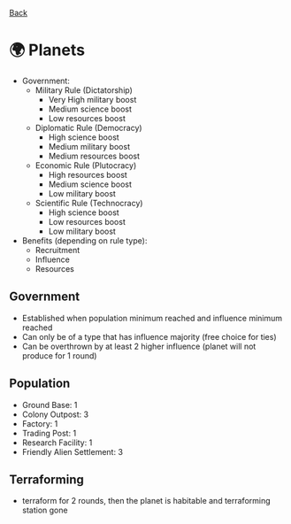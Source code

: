 [Back](https://github.com/haslo/space4x/blob/master/readme.md)

# :earth_africa: Planets

* Government:
  * Military Rule (Dictatorship)
    * Very High military boost
    * Medium science boost
    * Low resources boost
  * Diplomatic Rule (Democracy)
    * High science boost
    * Medium military boost
    * Medium resources boost
  * Economic Rule (Plutocracy)
    * High resources boost
    * Medium science boost
    * Low military boost
  * Scientific Rule (Technocracy)
    * High science boost
    * Low resources boost
    * Low military boost
* Benefits (depending on rule type):
  * Recruitment
  * Influence
  * Resources

## Government

* Established when population minimum reached and influence minimum reached
* Can only be of a type that has influence majority (free choice for ties)
* Can be overthrown by at least 2 higher influence (planet will not produce for 1 round)

## Population

* Ground Base: 1
* Colony Outpost: 3
* Factory: 1
* Trading Post: 1
* Research Facility: 1
* Friendly Alien Settlement: 3

## Terraforming

* terraform for 2 rounds, then the planet is habitable and terraforming station gone
